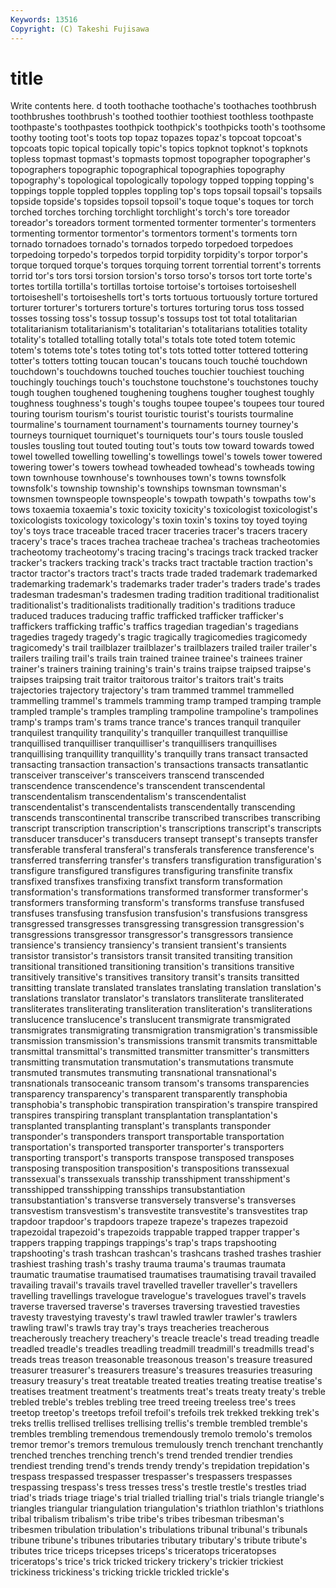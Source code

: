 ```yaml
---
Keywords: 13516 
Copyright: (C) Takeshi Fujisawa
---
```


# title

Write contents here.
d tooth toothache toothache's toothaches toothbrush toothbrushes toothbrush's toothed toothier
toothiest toothless toothpaste toothpaste's toothpastes toothpick toothpick's toothpicks tooth's toothsome
toothy tooting toot's toots top topaz topazes topaz's topcoat topcoat's
topcoats topic topical topically topic's topics topknot topknot's topknots topless
topmast topmast's topmasts topmost topographer topographer's topographers topographic topographical topographies
topography topography's topological topologically topology topped topping topping's toppings topple
toppled topples toppling top's tops topsail topsail's topsails topside topside's
topsides topsoil topsoil's toque toque's toques tor torch torched torches
torching torchlight torchlight's torch's tore toreador toreador's toreadors torment tormented
tormenter tormenter's tormenters tormenting tormentor tormentor's tormentors torment's torments torn
tornado tornadoes tornado's tornados torpedo torpedoed torpedoes torpedoing torpedo's torpedos
torpid torpidity torpidity's torpor torpor's torque torqued torque's torques torquing
torrent torrential torrent's torrents torrid tor's tors torsi torsion torsion's
torso torso's torsos tort torte torte's tortes tortilla tortilla's tortillas
tortoise tortoise's tortoises tortoiseshell tortoiseshell's tortoiseshells tort's torts tortuous tortuously
torture tortured torturer torturer's torturers torture's tortures torturing torus toss
tossed tosses tossing toss's tossup tossup's tossups tost tot total
totalitarian totalitarianism totalitarianism's totalitarian's totalitarians totalities totality totality's totalled totalling
totally total's totals tote toted totem totemic totem's totems tote's
totes toting tot's tots totted totter tottered tottering totter's totters
totting toucan toucan's toucans touch touché touchdown touchdown's touchdowns touched
touches touchier touchiest touching touchingly touchings touch's touchstone touchstone's touchstones
touchy tough toughen toughened toughening toughens tougher toughest toughly toughness
toughness's tough's toughs toupee toupee's toupees tour toured touring tourism
tourism's tourist touristic tourist's tourists tourmaline tourmaline's tournament tournament's tournaments
tourney tourney's tourneys tourniquet tourniquet's tourniquets tour's tours tousle tousled
tousles tousling tout touted touting tout's touts tow toward towards
towed towel towelled towelling towelling's towellings towel's towels tower towered
towering tower's towers towhead towheaded towhead's towheads towing town townhouse
townhouse's townhouses town's towns townsfolk townsfolk's township township's townships townsman
townsman's townsmen townspeople townspeople's towpath towpath's towpaths tow's tows toxaemia
toxaemia's toxic toxicity toxicity's toxicologist toxicologist's toxicologists toxicology toxicology's toxin
toxin's toxins toy toyed toying toy's toys trace traceable traced
tracer traceries tracer's tracers tracery tracery's trace's traces trachea tracheae
trachea's tracheas tracheotomies tracheotomy tracheotomy's tracing tracing's tracings track tracked
tracker tracker's trackers tracking track's tracks tract tractable traction traction's
tractor tractor's tractors tract's tracts trade traded trademark trademarked trademarking
trademark's trademarks trader trader's traders trade's trades tradesman tradesman's tradesmen
trading tradition traditional traditionalist traditionalist's traditionalists traditionally tradition's traditions traduce
traduced traduces traducing traffic trafficked trafficker trafficker's traffickers trafficking traffic's
traffics tragedian tragedian's tragedians tragedies tragedy tragedy's tragic tragically tragicomedies
tragicomedy tragicomedy's trail trailblazer trailblazer's trailblazers trailed trailer trailer's trailers
trailing trail's trails train trained trainee trainee's trainees trainer trainer's
trainers training training's train's trains traipse traipsed traipse's traipses traipsing
trait traitor traitorous traitor's traitors trait's traits trajectories trajectory trajectory's
tram trammed trammel trammelled trammelling trammel's trammels tramming tramp tramped
tramping trample trampled trample's tramples trampling trampoline trampoline's trampolines tramp's
tramps tram's trams trance trance's trances tranquil tranquiler tranquilest tranquility
tranquility's tranquiller tranquillest tranquillise tranquillised tranquilliser tranquilliser's tranquillisers tranquillises tranquillising
tranquillity tranquillity's tranquilly trans transact transacted transacting transaction transaction's transactions
transacts transatlantic transceiver transceiver's transceivers transcend transcended transcendence transcendence's transcendent
transcendental transcendentalism transcendentalism's transcendentalist transcendentalist's transcendentalists transcendentally transcending transcends transcontinental
transcribe transcribed transcribes transcribing transcript transcription transcription's transcriptions transcript's transcripts
transducer transducer's transducers transept transept's transepts transfer transferable transferal transferal's
transferals transference transference's transferred transferring transfer's transfers transfiguration transfiguration's transfigure
transfigured transfigures transfiguring transfinite transfix transfixed transfixes transfixing transfixt transform
transformation transformation's transformations transformed transformer transformer's transformers transforming transform's transforms
transfuse transfused transfuses transfusing transfusion transfusion's transfusions transgress transgressed transgresses
transgressing transgression transgression's transgressions transgressor transgressor's transgressors transience transience's transiency
transiency's transient transient's transients transistor transistor's transistors transit transited transiting
transition transitional transitioned transitioning transition's transitions transitive transitively transitive's transitives
transitory transit's transits transitted transitting translate translated translates translating translation
translation's translations translator translator's translators transliterate transliterated transliterates transliterating transliteration
transliteration's transliterations translucence translucence's translucent transmigrate transmigrated transmigrates transmigrating transmigration
transmigration's transmissible transmission transmission's transmissions transmit transmits transmittable transmittal transmittal's
transmitted transmitter transmitter's transmitters transmitting transmutation transmutation's transmutations transmute transmuted
transmutes transmuting transnational transnational's transnationals transoceanic transom transom's transoms transparencies
transparency transparency's transparent transparently transphobia transphobia's transphobic transpiration transpiration's transpire
transpired transpires transpiring transplant transplantation transplantation's transplanted transplanting transplant's transplants
transponder transponder's transponders transport transportable transportation transportation's transported transporter transporter's
transporters transporting transport's transports transpose transposed transposes transposing transposition transposition's
transpositions transsexual transsexual's transsexuals transship transshipment transshipment's transshipped transshipping transships
transubstantiation transubstantiation's transverse transversely transverse's transverses transvestism transvestism's transvestite transvestite's
transvestites trap trapdoor trapdoor's trapdoors trapeze trapeze's trapezes trapezoid trapezoidal
trapezoid's trapezoids trappable trapped trapper trapper's trappers trapping trappings trappings's
trap's traps trapshooting trapshooting's trash trashcan trashcan's trashcans trashed trashes
trashier trashiest trashing trash's trashy trauma trauma's traumas traumata traumatic
traumatise traumatised traumatises traumatising travail travailed travailing travail's travails travel
travelled traveller traveller's travellers travelling travellings travelogue travelogue's travelogues travel's
travels traverse traversed traverse's traverses traversing travestied travesties travesty travestying
travesty's trawl trawled trawler trawler's trawlers trawling trawl's trawls tray
tray's trays treacheries treacherous treacherously treachery treachery's treacle treacle's tread
treading treadle treadled treadle's treadles treadling treadmill treadmill's treadmills tread's
treads treas treason treasonable treasonous treason's treasure treasured treasurer treasurer's
treasurers treasure's treasures treasuries treasuring treasury treasury's treat treatable treated
treaties treating treatise treatise's treatises treatment treatment's treatments treat's treats
treaty treaty's treble trebled treble's trebles trebling tree treed treeing
treeless tree's trees treetop treetop's treetops trefoil trefoil's trefoils trek
trekked trekking trek's treks trellis trellised trellises trellising trellis's tremble
trembled tremble's trembles trembling tremendous tremendously tremolo tremolo's tremolos tremor
tremor's tremors tremulous tremulously trench trenchant trenchantly trenched trenches trenching
trench's trend trended trendier trendies trendiest trending trend's trends trendy
trendy's trepidation trepidation's trespass trespassed trespasser trespasser's trespassers trespasses trespassing
trespass's tress tresses tress's trestle trestle's trestles triad triad's triads
triage triage's trial trialled trialling trial's trials triangle triangle's triangles
triangular triangulation triangulation's triathlon triathlon's triathlons tribal tribalism tribalism's tribe
tribe's tribes tribesman tribesman's tribesmen tribulation tribulation's tribulations tribunal tribunal's
tribunals tribune tribune's tribunes tributaries tributary tributary's tribute tribute's tributes
trice triceps tricepses triceps's triceratops triceratopses triceratops's trice's trick tricked
trickery trickery's trickier trickiest trickiness trickiness's tricking trickle trickled trickle's
